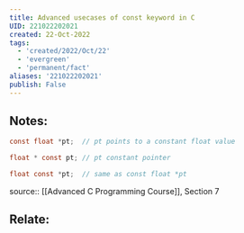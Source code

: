 ```yaml
---
title: Advanced usecases of const keyword in C
UID: 221022202021
created: 22-Oct-2022
tags:
  - 'created/2022/Oct/22'
  - 'evergreen'
  - 'permanent/fact'
aliases: '221022202021'
publish: False
---
```

## Notes:

```c
const float *pt;  // pt points to a constant float value

float * const pt; // pt constant pointer

float const *pt;  // same as const float *pt
```

source:: [[Advanced C Programming Course]], Section 7

## Relate:
